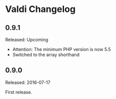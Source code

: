 Valdi Changelog
===============

## 0.9.1
Released: Upcoming
- Attention: The minimum PHP version is now 5.5
- Switched to the array shorthand

## 0.9.0
Released: 2016-07-17

First release.
